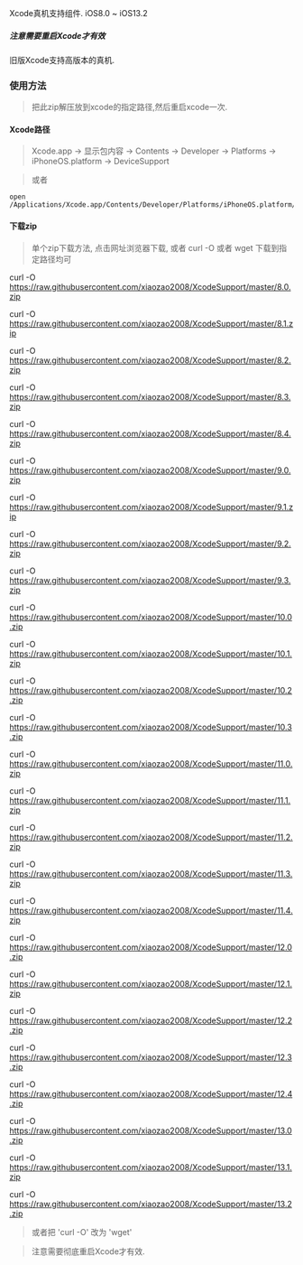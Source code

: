 Xcode真机支持组件. iOS8.0 ~ iOS13.2

##### 注意需要重启Xcode才有效

旧版Xcode支持高版本的真机.


### 使用方法

> 把此zip解压放到xcode的指定路径,然后重启xcode一次.

#### Xcode路径

> Xcode.app -> 显示包内容 -> Contents -> Developer -> Platforms -> iPhoneOS.platform -> DeviceSupport

> 或者

	open /Applications/Xcode.app/Contents/Developer/Platforms/iPhoneOS.platform/DeviceSupport 



#### 下载zip

> 单个zip下载方法, 点击网址浏览器下载, 或者 curl -O 或者 wget 下载到指定路径均可


curl -O https://raw.githubusercontent.com/xiaozao2008/XcodeSupport/master/8.0.zip

curl -O https://raw.githubusercontent.com/xiaozao2008/XcodeSupport/master/8.1.zip

curl -O https://raw.githubusercontent.com/xiaozao2008/XcodeSupport/master/8.2.zip

curl -O https://raw.githubusercontent.com/xiaozao2008/XcodeSupport/master/8.3.zip

curl -O https://raw.githubusercontent.com/xiaozao2008/XcodeSupport/master/8.4.zip

curl -O https://raw.githubusercontent.com/xiaozao2008/XcodeSupport/master/9.0.zip

curl -O https://raw.githubusercontent.com/xiaozao2008/XcodeSupport/master/9.1.zip

curl -O https://raw.githubusercontent.com/xiaozao2008/XcodeSupport/master/9.2.zip

curl -O https://raw.githubusercontent.com/xiaozao2008/XcodeSupport/master/9.3.zip

curl -O https://raw.githubusercontent.com/xiaozao2008/XcodeSupport/master/10.0.zip

curl -O https://raw.githubusercontent.com/xiaozao2008/XcodeSupport/master/10.1.zip

curl -O https://raw.githubusercontent.com/xiaozao2008/XcodeSupport/master/10.2.zip

curl -O https://raw.githubusercontent.com/xiaozao2008/XcodeSupport/master/10.3.zip

curl -O https://raw.githubusercontent.com/xiaozao2008/XcodeSupport/master/11.0.zip

curl -O https://raw.githubusercontent.com/xiaozao2008/XcodeSupport/master/11.1.zip

curl -O https://raw.githubusercontent.com/xiaozao2008/XcodeSupport/master/11.2.zip

curl -O https://raw.githubusercontent.com/xiaozao2008/XcodeSupport/master/11.3.zip

curl -O https://raw.githubusercontent.com/xiaozao2008/XcodeSupport/master/11.4.zip

curl -O https://raw.githubusercontent.com/xiaozao2008/XcodeSupport/master/12.0.zip

curl -O https://raw.githubusercontent.com/xiaozao2008/XcodeSupport/master/12.1.zip

curl -O https://raw.githubusercontent.com/xiaozao2008/XcodeSupport/master/12.2.zip

curl -O https://raw.githubusercontent.com/xiaozao2008/XcodeSupport/master/12.3.zip

curl -O https://raw.githubusercontent.com/xiaozao2008/XcodeSupport/master/12.4.zip

curl -O https://raw.githubusercontent.com/xiaozao2008/XcodeSupport/master/13.0.zip

curl -O https://raw.githubusercontent.com/xiaozao2008/XcodeSupport/master/13.1.zip

curl -O https://raw.githubusercontent.com/xiaozao2008/XcodeSupport/master/13.2.zip
	
	
> 或者把 'curl -O' 改为 'wget'

> 注意需要彻底重启Xcode才有效.
